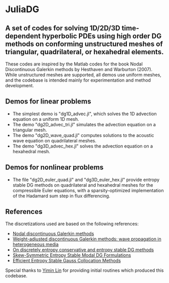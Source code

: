 # JuliaDG
## A set of codes for solving 1D/2D/3D time-dependent hyperbolic PDEs using high order DG methods on conforming unstructured meshes of triangular, quadrilateral, or hexahedral elements.

These codes are inspired by the Matlab codes for the book Nodal Discontinuous Galerkin methods by Hesthaven and Warburton (2007).  While unstructured meshes are supported, all demos use uniform meshes, and the codebase is intended mainly for experimentation and method development.

## Demos for linear problems
- The simplest demo is "dg1D_advec.jl", which solves the 1D advection equation on a uniform 1D mesh.
- The demo "dg2D_advec_tri.jl" simulates the advection equation on a triangular mesh.
- The demo "dg2D_wave_quad.jl" computes solutions to the acoustic wave equation on quadrilateral meshes.
- The demo "dg3D_advec_hex.jl" solves the advection equation on a hexahedral mesh.

## Demos for nonlinear problems
- The file "dg2D_euler_quad.jl" and "dg3D_euler_hex.jl" provide entropy stable DG methods on quadrilateral and hexahedral meshes for the compressible Euler equations, with a sparsity-optimized implementation of the Hadamard sum step in flux differencing.

## References
The discretizations used are based on the following references:
- [Nodal discontinuous Galerkin methods](https://link.springer.com/book/10.1007/978-0-387-72067-8)
- [Weight-adjusted discontinuous Galerkin methods: wave propagation in heterogeneous media](https://epubs.siam.org/doi/abs/10.1137/16M1089186?casa_token=j8893ak2KVEAAAAA:wVbmLtWx3ibL03oxn_97uRt7du2cSdf-6XlkHhczsVTmHI_6ndEgHm-fe3W-CmrWKuEf7CEo_i8)
- [On discretely entropy conservative and entropy stable DG methods](https://doi.org/10.1016/j.jcp.2018.02.033)
- [Skew-Symmetric Entropy Stable Modal DG Formulations](https://doi.org/10.1007/s10915-019-01026-w)
- [Efficient Entropy Stable Gauss Collocation Methods](https://doi.org/10.1137/18M1209234)

Special thanks to [Yimin Lin](mailto:yiminlin@rice.edu) for providing initial routines which produced this codebase.

<!-- - [On discretely entropy stable weight-adjusted DG methods: curvilinear meshes](https://doi.org/10.1016/j.jcp.2018.11.010)-->
<!-- using Pkg
Pkg.add("Revise")
Pkg.add("Plots")
Pkg.add("PyPlot")
Pkg.add("SpecialFunctions")
Pkg.add("Documenter")

?[Module/Function name] for documentation -->
